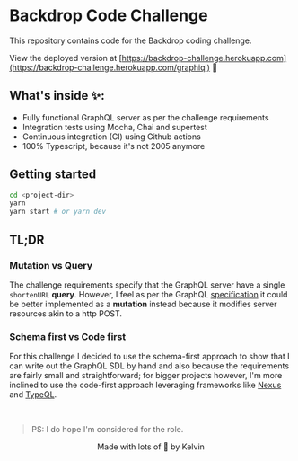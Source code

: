 # Backdrop Code Challenge

This repository contains code for the Backdrop coding challenge.

View the deployed version at [https://backdrop-challenge.herokuapp.com](https://backdrop-challenge.herokuapp.com/graphiql) 🚀 

## What's inside ✨:

- Fully functional GraphQL server as per the challenge requirements
- Integration tests using Mocha, Chai and supertest
- Continuous integration (CI) using Github actions
- 100% Typescript, because it's not 2005 anymore

## Getting started

```bash
cd <project-dir>
yarn
yarn start # or yarn dev
```

## TL;DR
### Mutation vs Query
The challenge requirements specify that the GraphQL server have a single ```shortenURL``` **query**. However, I feel as per the GraphQL [specification](http://spec.graphql.org/draft/#sec-Mutation) it could be better implemented as a **mutation** instead because it modifies server resources akin to a http POST.

### Schema first vs Code first
For this challenge I decided to use the schema-first approach to show that I can write out the GraphQL SDL by hand and also because the requirements are fairly small and straightforward; for bigger projects however, I'm more inclined to use the code-first approach leveraging frameworks like [Nexus](https://nexusjs.org) and [TypeQL](https://typeql.com/).

<br/>

>PS: I do hope I'm considered for the role.

<p align="center">Made with lots of 💙 by Kelvin</p>


